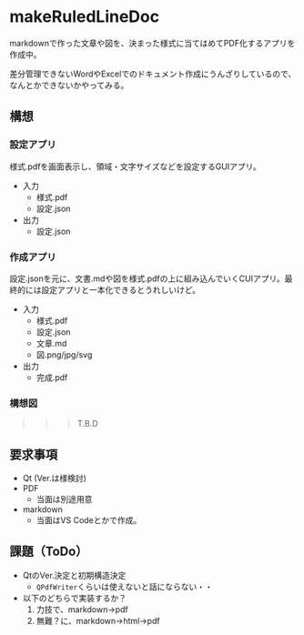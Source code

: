 # makeRuledLineDoc

markdownで作った文章や図を、決まった様式に当てはめてPDF化するアプリを作成中。

差分管理できないWordやExcelでのドキュメント作成にうんざりしているので、なんとかできないかやってみる。

## 構想

### 設定アプリ

様式.pdfを画面表示し、領域・文字サイズなどを設定するGUIアプリ。

+ 入力
  + 様式.pdf
  + 設定.json
+ 出力
  + 設定.json

### 作成アプリ

設定.jsonを元に、文書.mdや図を様式.pdfの上に組み込んでいくCUIアプリ。最終的には設定アプリと一本化できるとうれしいけど。

+ 入力
  + 様式.pdf
  + 設定.json
  + 文章.md
  + 図.png/jpg/svg
+ 出力
  + 完成.pdf

### 構想図

>>>T.B.D

## 要求事項

+ Qt (Ver.は様検討)
+ PDF
  + 当面は別途用意
+ markdown
  + 当面はVS Codeとかで作成。

## 課題（ToDo）

+ QtのVer.決定と初期構造決定
  + `QPdfWriter`くらいは使えないと話にならない・・
+ 以下のどちらで実装するか？
  1. 力技で、markdown→pdf
  2. 無難？に、markdown→html→pdf
